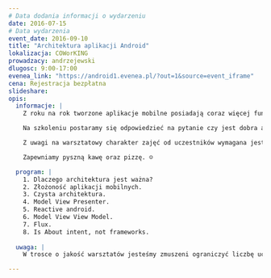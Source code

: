 ```yaml
---
# Data dodania informacji o wydarzeniu
date: 2016-07-15
# Data wydarzenia
event_date: 2016-09-10
title: "Architektura aplikacji Android"
lokalizacja: COWorKING
prowadzacy: andrzejewski
dlugosc: 9:00-17:00
evenea_link: "https://android1.evenea.pl/?out=1&source=event_iframe"
cena: Rejestracja bezpłatna
slideshare:
opis:
  informacje: |
    Z roku na rok tworzone aplikacje mobilne posiadają coraz więcej funkcjonalności i stają się coraz bardziej złożone. Zaczynają przypominać tradycyjne aplikacje z własną warstwą prezentacji, utrwalania i logiki biznesowej. Wszyscy doświadczeni programiści Android wiedzą jak trudno nad tą złożonością zapanować tak, aby rozwiązanie, które powstanie było skalowalne i łatwe w utrzymaniu. Zaniedbanie podstawowych zasad takich jak separacja i dobry podział odpowiedzialności prowadzi do sytuacji, w których dalszy rozwój aplikacji staje się bardzo kosztowny, a niekiedy niemożliwy. Dlatego tak ważne jest, aby od samego początku dbać o poprawną architekturę. 

    Na szkoleniu postaramy się odpowiedzieć na pytanie czy jest dobra architektura, porównamy najbardziej popularne podejścia i pokażemy praktyczne przykłady ich zastosowania. 

    Z uwagi na warsztatowy charakter zajęć od uczestników wymagana jest podstawowa znajomość platformy Android. Wskazane jest przyniesienie własnego sprzętu - zrobimy wiele praktycznych przykładów. 

    Zapewniamy pyszną kawę oraz pizzę. ☺

  program: |
    1. Dlaczego architektura jest ważna?
    2. Złożoność aplikacji mobilnych.
    3. Czysta architektura.
    4. Model View Presenter.
    5. Reactive android.
    6. Model View View Model.
    7. Flux.
    8. Is About intent, not frameworks.
  
  uwaga: |
    W trosce o jakość warsztatów jesteśmy zmuszeni ograniczyć liczbę uczestników. **Kwalifikacja odbywa się na podstawie odpowiedzi udzielonych w formularzu zgłoszeniowym oraz - w dalszym kroku - kolejności zgłoszeń.** Potwierdzenie udziału w warsztatach wraz z instrukcją przygotowania środowiska otrzymasz najpóźniej na 7 dni przed planowaną datą wydarzenia.

---
```

